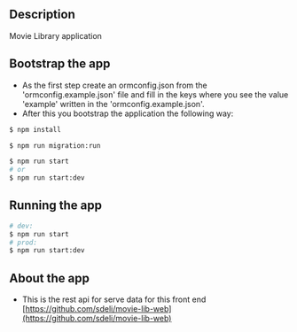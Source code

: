 ## Description

Movie Library application

## Bootstrap the app

- As the first step create an ormconfig.json from the 'ormconfig.example.json' file and fill in the keys where you see the value 'example' written in the 'ormconfig.example.json'.
- After this you bootstrap the application the following way:

```bash
$ npm install

$ npm run migration:run

$ npm run start
# or
$ npm run start:dev
```

## Running the app

```bash
# dev:
$ npm run start
# prod:
$ npm run start:dev
```

## About the app

- This is the rest api for serve data for this front end [https://github.com/sdeli/movie-lib-web](https://github.com/sdeli/movie-lib-web)
